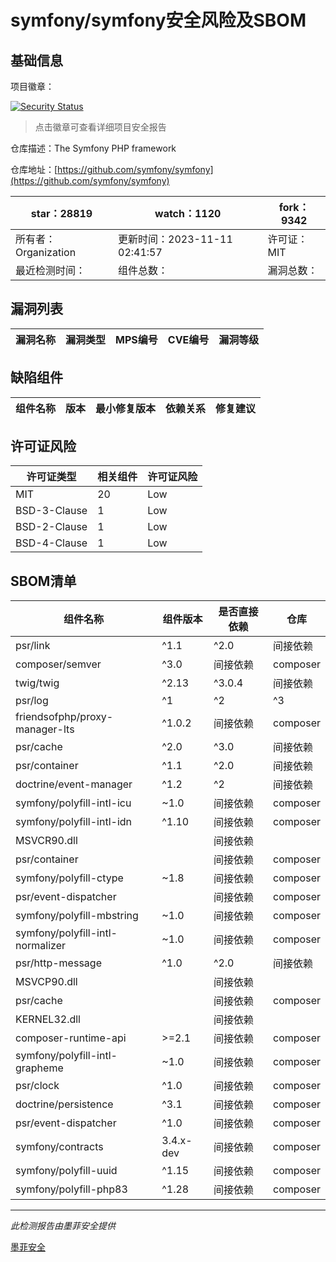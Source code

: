 # symfony/symfony安全风险及SBOM

## 基础信息

项目徽章：

[![Security Status](https://www.murphysec.com/platform3/v31/badge/1723054535319965696.svg)](https://www.murphysec.com/console/report/1691516035264176128/1723054535319965696)

> 点击徽章可查看详细项目安全报告

仓库描述：The Symfony PHP framework

仓库地址：[https://github.com/symfony/symfony](https://github.com/symfony/symfony)

| star：28819 | watch：1120 | fork：9342 |
| ----------- | -------------- | ------------ |
| 所有者：Organization | 更新时间：2023-11-11 02:41:57 | 许可证：MIT |
| 最近检测时间： | 组件总数： | 漏洞总数： |




## 漏洞列表

| 漏洞名称 | 漏洞类型 | MPS编号 | CVE编号 | 漏洞等级 |
| ------- | ------ | ------- | ------ | ----- |





## 缺陷组件

| 组件名称 | 版本 | 最小修复版本 | 依赖关系 | 修复建议 |
| -------- | ---- | ------------ | -------- | -------- |





## 许可证风险

| 许可证类型 | 相关组件 | 许可证风险 |
| ---------- | -------- | ---------- |
|MIT|20|Low|
|BSD-3-Clause|1|Low|
|BSD-2-Clause|1|Low|
|BSD-4-Clause|1|Low|




## SBOM清单

| 组件名称 | 组件版本 | 是否直接依赖 | 仓库 |
| -------- | -------- | ------------ | ---- |
|psr/link|^1.1|^2.0|间接依赖|composer|
|composer/semver|^3.0|间接依赖|composer|
|twig/twig|^2.13|^3.0.4|间接依赖|composer|
|psr/log|^1|^2|^3|间接依赖|composer|
|friendsofphp/proxy-manager-lts|^1.0.2|间接依赖|composer|
|psr/cache|^2.0|^3.0|间接依赖|composer|
|psr/container|^1.1|^2.0|间接依赖|composer|
|doctrine/event-manager|^1.2|^2|间接依赖|composer|
|symfony/polyfill-intl-icu|~1.0|间接依赖|composer|
|symfony/polyfill-intl-idn|^1.10|间接依赖|composer|
|MSVCR90.dll||间接依赖||
|psr/container||间接依赖|composer|
|symfony/polyfill-ctype|~1.8|间接依赖|composer|
|psr/event-dispatcher||间接依赖|composer|
|symfony/polyfill-mbstring|~1.0|间接依赖|composer|
|symfony/polyfill-intl-normalizer|~1.0|间接依赖|composer|
|psr/http-message|^1.0|^2.0|间接依赖|composer|
|MSVCP90.dll||间接依赖||
|psr/cache||间接依赖|composer|
|KERNEL32.dll||间接依赖||
|composer-runtime-api|>=2.1|间接依赖|composer|
|symfony/polyfill-intl-grapheme|~1.0|间接依赖|composer|
|psr/clock|^1.0|间接依赖|composer|
|doctrine/persistence|^3.1|间接依赖|composer|
|psr/event-dispatcher|^1.0|间接依赖|composer|
|symfony/contracts|3.4.x-dev|间接依赖|composer|
|symfony/polyfill-uuid|^1.15|间接依赖|composer|
|symfony/polyfill-php83|^1.28|间接依赖|composer|


------

*此检测报告由墨菲安全提供*

[墨菲安全](www.murphysec.com)